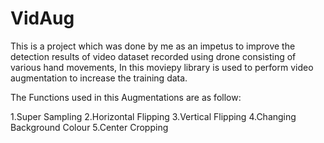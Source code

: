# VidAug
This is a project which was done by me as an impetus to improve the detection results of video dataset recorded using drone consisting of various hand movements,
In this moviepy library is used to perform video augmentation to increase the training data.

The Functions used in this Augmentations are as follow:

1.Super Sampling
2.Horizontal Flipping
3.Vertical Flipping
4.Changing Background Colour
5.Center Cropping
